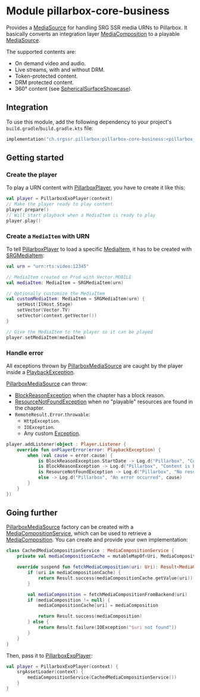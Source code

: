 # Module pillarbox-core-business

Provides a [MediaSource][androidx.media3.exoplayer.source.MediaSource] for handling SRG SSR media URNs to Pillarbox. It basically converts an
integration layer [MediaComposition][ch.srgssr.pillarbox.core.business.integrationlayer.data.MediaComposition] to a playable
[MediaSource][androidx.media3.exoplayer.source.MediaSource].

The supported contents are:

- On demand video and audio.
- Live streams, with and without DRM.
- Token-protected content.
- DRM protected content.
- 360° content (see [SphericalSurfaceShowcase][spherical-surface-showcase]).

## Integration

To use this module, add the following dependency to your project's `build.gradle`/`build.gradle.kts` file:

```kotlin
implementation("ch.srgssr.pillarbox:pillarbox-core-business:<pillarbox_version>")
```

## Getting started

### Create the player

To play a URN content with [PillarboxPlayer][ch.srgssr.pillarbox.player.PillarboxPlayer], you have to create it like this:

```kotlin
val player = PillarboxExoPlayer(context)
// Make the player ready to play content
player.prepare()
// Will start playback when a MediaItem is ready to play
player.play() 
```

### Create a `MediaItem` with URN

To tell [PillarboxPlayer][ch.srgssr.pillarbox.player.PillarboxPlayer] to load a specific [MediaItem][androidx.media3.common.MediaItem], it has to be
created with [SRGMediaItem][ch.srgssr.pillarbox.core.business.SRGMediaItem]:

```kotlin
val urn = "urn:rts:video:12345"

// MediaItem created on Prod with Vector.MOBILE
val mediaItem: MediaItem = SRGMediaItem(urn)

// Optionally customize the MediaItem
val customMediaItem: MediaItem = SRGMediaItem(urn) {
    setHost(IlHost.Stage)
    setVector(Vector.TV)
    setVector(context.getVector())
}

// Give the MediaItem to the player so it can be played
player.setMediaItem(mediaItem)
```

### Handle error

All exceptions thrown by [PillarboxMediaSource][ch.srgssr.pillarbox.player.source.PillarboxMediaSource] are caught by the player inside a
[PlaybackException][androidx.media3.common.PlaybackException].

[PillarboxMediaSource][ch.srgssr.pillarbox.player.source.PillarboxMediaSource] can throw:

- [BlockReasonException][ch.srgssr.pillarbox.core.business.exception.BlockReasonException] when the chapter has a block reason.
- [ResourceNotFoundException][ch.srgssr.pillarbox.core.business.exception.ResourceNotFoundException] when no "playable" resources are found in the
  chapter.
- `RemoteResult.Error`.`throwable`:
    - `HttpException`.
    - `IOException`.
    - Any custom [Exception][kotlin.Exception].

```kotlin
player.addListener(object : Player.Listener {
    override fun onPlayerError(error: PlaybackException) {
        when (val cause = error.cause) {
            is BlockReasonException.StartDate -> Log.d("Pillarbox", "Content is blocked until ${cause.instant}")
            is BlockReasonException -> Log.d("Pillarbox", "Content is blocked", cause)
            is ResourceNotFoundException -> Log.d("Pillarbox", "No resources found in the chapter")
            else -> Log.d("Pillarbox", "An error occurred", cause)
        }
    }
})
```

## Going further

[PillarboxMediaSource][ch.srgssr.pillarbox.player.source.PillarboxMediaSource] factory can be created with a
[MediaCompositionService][ch.srgssr.pillarbox.core.business.integrationlayer.service.MediaCompositionService], which can be used to retrieve a
[MediaComposition][ch.srgssr.pillarbox.core.business.integrationlayer.data.MediaComposition]. You can create and provide your own implementation:

```kotlin
class CachedMediaCompositionService : MediaCompositionService {
    private val mediaCompositionCache = mutableMapOf<Uri, MediaComposition>()

    override suspend fun fetchMediaComposition(uri: Uri): Result<MediaComposition> {
        if (uri in mediaCompositionCache) {
            return Result.success(mediaCompositionCache.getValue(uri))
        }

        val mediaComposition = fetchMediaCompositionFromBackend(uri)
        if (mediaComposition != null) {
            mediaCompositionCache[uri] = mediaComposition

            return Result.success(mediaComposition)
        } else {
            return Result.failure(IOException("$uri not found"))
        }
    }
}
```

Then, pass it to [PillarboxExoPlayer][ch.srgssr.pillarbox.player.PillarboxExoPlayer]:

```kotlin
val player = PillarboxExoPlayer(context) {
    srgAssetLoader(context) {
        mediaCompositionService(CachedMediaCompositionService())
    }
}
```

[androidx.media3.common.MediaItem]: https://developer.android.com/reference/androidx/media3/common/MediaItem
[androidx.media3.common.PlaybackException]: https://developer.android.com/reference/androidx/media3/common/PlaybackException
[androidx.media3.exoplayer.source.MediaSource]: https://developer.android.com/reference/androidx/media3/exoplayer/source/MediaSource
[ch.srgssr.pillarbox.core.business.exception.BlockReasonException]: https://github.com/SRGSSR/pillarbox-android/tree/main/pillarbox-core-business/src/main/java/ch/srgssr/pillarbox/core/business/exception/BlockReasonException.kt
[ch.srgssr.pillarbox.core.business.exception.ResourceNotFoundException]: https://github.com/SRGSSR/pillarbox-android/tree/main/pillarbox-core-business/src/main/java/ch/srgssr/pillarbox/core/business/exception/ResourceNotFoundException.kt
[ch.srgssr.pillarbox.core.business.integrationlayer.data.MediaComposition]: https://android.pillarbox.ch/api/pillarbox-core-business/ch.srgssr.pillarbox.core.business.integrationlayer.data/-media-composition/index.html
[ch.srgssr.pillarbox.core.business.integrationlayer.service.MediaCompositionService]: https://android.pillarbox.ch/api/pillarbox-core-business/ch.srgssr.pillarbox.core.business.integrationlayer.service/-media-composition-service/index.html
[ch.srgssr.pillarbox.core.business.SRGMediaItem]: https://android.pillarbox.ch/api/pillarbox-core-business/ch.srgssr.pillarbox.core.business/-s-r-g-media-item.html
[ch.srgssr.pillarbox.player.PillarboxExoPlayer]: https://android.pillarbox.ch/api/pillarbox-player/ch.srgssr.pillarbox.player/-pillarbox-exo-player/index.html
[ch.srgssr.pillarbox.player.PillarboxPlayer]: https://android.pillarbox.ch/api/pillarbox-player/ch.srgssr.pillarbox.player/-pillarbox-player/index.html
[ch.srgssr.pillarbox.player.source.PillarboxMediaSource]: https://android.pillarbox.ch/api/pillarbox-player/ch.srgssr.pillarbox.player.source/-pillarbox-media-source/index.html
[kotlin.Exception]: https://kotlinlang.org/api/latest/jvm/stdlib/kotlin/-exception/
[spherical-surface-showcase]: https://github.com/SRGSSR/pillarbox-android/tree/main/pillarbox-demo/src/main/java/ch/srgssr/pillarbox/demo/ui/showcases/misc/SphericalSurfaceShowcase.kt
